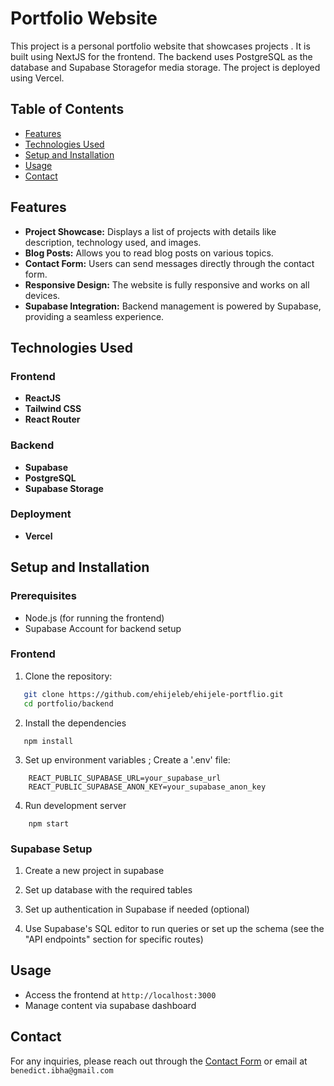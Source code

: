 # Portfolio Website

This project is a personal portfolio website that showcases projects . It is built using NextJS for the frontend. The backend  uses PostgreSQL as the database and Supabase Storagefor media storage. The project is deployed using Vercel.

## Table of Contents

- [Features](#features)
- [Technologies Used](#technologies-used)
- [Setup and Installation](#setup-and-installation)
- [Usage](#usage)
- [Contact](#contact)

## Features

- **Project Showcase:** Displays a list of projects with details like description, technology used, and images.
- **Blog Posts:** Allows you to read blog posts on various topics.
- **Contact Form:** Users can send messages directly through the contact form.
- **Responsive Design:** The website is fully responsive and works on all devices.
- **Supabase Integration:** Backend management is powered by Supabase, providing a seamless experience.

## Technologies Used

### Frontend
- **ReactJS** 
- **Tailwind CSS** 
- **React Router** 

### Backend
- **Supabase**
- **PostgreSQL** 
- **Supabase Storage**



### Deployment
- **Vercel** 

## Setup and Installation

### Prerequisites

 
- Node.js (for running the frontend)
- Supabase Account for backend setup

### Frontend

1. Clone the repository:

```bash
   git clone https://github.com/ehijeleb/ehijele-portflio.git
   cd portfolio/backend
```

2. Install the dependencies

```
   npm install
```


3. Set up environment variables ; Create a '.env' file:
```
    REACT_PUBLIC_SUPABASE_URL=your_supabase_url
    REACT_PUBLIC_SUPABASE_ANON_KEY=your_supabase_anon_key
```



4.  Run development server

```
    npm start
```


### Supabase Setup

1. Create a new project in supabase


2. Set up database with the required tables


3. Set up authentication in Supabase if needed (optional)

4. Use Supabase's SQL editor to run queries or set up the schema (see the "API endpoints" section for specific routes)

## Usage

- Access the frontend at `http://localhost:3000`
- Manage content via supabase dashboard



## Contact 

For any inquiries, please reach out through the [Contact Form](https://ehijele-portflio.vercel.app/) or email at `benedict.ibha@gmail.com`
